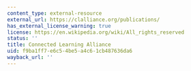 ```yaml
---
content_type: external-resource
external_url: https://clalliance.org/publications/
has_external_license_warning: true
license: https://en.wikipedia.org/wiki/All_rights_reserved
status: ''
title: Connected Learning Alliance
uid: f9ba1ff7-e6c5-4be5-a4c6-1cb487636da6
wayback_url: ''
---
```

